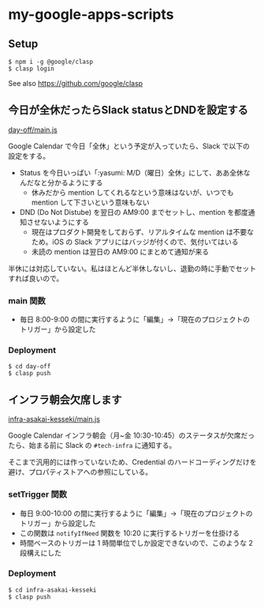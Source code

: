 # my-google-apps-scripts

## Setup

```
$ npm i -g @google/clasp
$ clasp login
```

See also https://github.com/google/clasp

## 今日が全休だったらSlack statusとDNDを設定する

[day-off/main.js](https://github.com/masutaka/my-google-apps-scripts/blob/master/day-off/main.js)

Google Calendar で今日「全休」という予定が入っていたら、Slack で以下の設定をする。

* Status を今日いっぱい「:yasumi: M/D（曜日）全休」にして、ああ全休なんだなと分かるようにする
    * 休みだから mention してくれるなという意味はないが、いつでも mention して下さいという意味もない
* DND (Do Not Distube) を翌日の AM9:00 までセットし、mention を都度通知させないようにする
    * 現在はプロダクト開発をしておらず、リアルタイムな mention は不要なため。iOS の Slack アプリにはバッジが付くので、気付いてはいる
    * 未読の mention は翌日の AM9:00 にまとめて通知が来る

半休には対応していない。私はほとんど半休しないし、退勤の時に手動でセットすれば良いので。

### main 関数

* 毎日 8:00-9:00 の間に実行するように「編集」→「現在のプロジェクトのトリガー」から設定した

### Deployment

```
$ cd day-off
$ clasp push
```

## インフラ朝会欠席します

[infra-asakai-kesseki/main.js](https://github.com/masutaka/my-google-apps-scripts/blob/master/infra-asakai-kesseki/main.js)

Google Calendar インフラ朝会（月~金 10:30-10:45）のステータスが欠席だったら、始まる前に Slack の `#tech-infra` に通知する。

そこまで汎用的には作っていないため、Credential のハードコーディングだけを避け、プロパティストアへの参照にしている。

### setTrigger 関数

* 毎日 9:00-10:00 の間に実行するように「編集」→「現在のプロジェクトのトリガー」から設定した
* この関数は `notifyIfNeed` 関数を 10:20 に実行するトリガーを仕掛ける
* 時間ベースのトリガーは 1 時間単位でしか設定できないので、このような 2 段構えにした

### Deployment

```
$ cd infra-asakai-kesseki
$ clasp push
```
